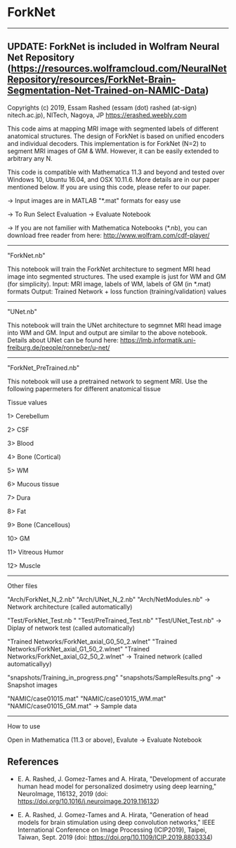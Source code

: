 # ForkNet

--------------
UPDATE: ForkNet is included in Wolfram Neural Net Repository (https://resources.wolframcloud.com/NeuralNetRepository/resources/ForkNet-Brain-Segmentation-Net-Trained-on-NAMIC-Data)
--------------

Copyrights (c) 2019, Essam Rashed 
(essam (dot) rashed (at-sign) nitech.ac.jp), NITech, Nagoya, JP 
https://erashed.weebly.com

This code aims at mapping MRI image with segmented labels of different anatomical structures. The design of ForkNet is based on unified encoders and individual decoders. This implementation is for ForkNet (N=2) to segment MRI images of GM & WM. However, it can be easily extended to arbitrary any N.
 
This code is compatible with Mathematica 11.3 and beyond and tested over Windows 10, Ubuntu 16.04, and OSX 10.11.6. More details are in our paper mentioned below. If you are using this code, please refer to our paper.

-> Input images are in MATLAB "*.mat" formats for easy use 

-> To Run Select Evaluation -> Evaluate Notebook 

-> If you are not familier with Mathematica Notebooks (*.nb), you can download free reader from here: http://www.wolfram.com/cdf-player/

-----------------------------------------------------
"ForkNet.nb"

This notebook will train the ForkNet architecture to segment MRI head image into segmented structures. The used example is just for WM and GM (for simplicity).
Input: MRI image, labels of WM, labels of GM (in *.mat) formats
Output: Trained Network + loss function (training/validation) values

-----------------------------------------------------
"UNet.nb"

This notebook will train the UNet architecture to segmnet MRI head image into WM and GM. Input and output are similar to the above notebook. Details about UNet can be found here:
https://lmb.informatik.uni-freiburg.de/people/ronneber/u-net/

-----------------------------------------------------
"ForkNet_PreTrained.nb"

This notebook will use a pretrained network to segment MRI. Use the following papermeters for different anatomical tissue

Tissue values

1> Cerebellum

2> CSF

3> Blood

4> Bone (Cortical)

5> WM

6> Mucous tissue

7> Dura

8> Fat

9> Bone (Cancellous)

10> GM

11> Vitreous Humor

12> Muscle


-----------------------------------------------------
Other files

"Arch/ForkNet_N_2.nb" 
"Arch/UNet_N_2.nb"
"Arch/NetModules.nb"
-> Network architecture (called automatically)

"Test/ForkNet_Test.nb	" 
"Test/PreTrained_Test.nb"
"Test/UNet_Test.nb"
-> Diplay of network test (called automatically)

"Trained Networks/ForkNet_axial_G0_50_2.wlnet"
"Trained Networks/ForkNet_axial_G1_50_2.wlnet"
"Trained Networks/ForkNet_axial_G2_50_2.wlnet"
-> Trained network (called automaticallyy)

"snapshots/Training_in_progress.png"
"snapshots/SampleResults.png"
-> Snapshot images

"NAMIC/case01015.mat"
"NAMIC/case01015_WM.mat"
"NAMIC/case01015_GM.mat"
-> Sample data

-----------------------------------------------------
How to use

Open in Mathematica (11.3 or above), Evalute -> Evaluate Notebook

References
----------

* E. A. Rashed, J. Gomez-Tames and A. Hirata, "Development of accurate human head model for personalized dosimetry using deep learning," NeuroImage, 116132, 2019 (doi: https://doi.org/10.1016/j.neuroimage.2019.116132)

* E. A. Rashed, J. Gomez-Tames and A. Hirata, "Generation of head models for brain stimulation using deep convolution networks," IEEE International Conference on Image Processing (ICIP2019), Taipei, Taiwan, Sept. 2019 (doi: https://doi.org/10.1109/ICIP.2019.8803334)


